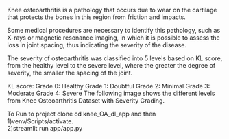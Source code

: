 Knee osteoarthritis is a pathology that occurs due to wear on the cartilage that protects the bones in this region from friction and impacts.

Some medical procedures are necessary to identify this pathology, such as X-rays or magnetic resonance imaging, in which it is possible to assess the loss in joint spacing, thus indicating the severity of the disease.

The severity of osteoarthritis was classified into 5 levels based on KL score, from the healthy level to the severe level, where the greater the degree of severity, the smaller the spacing of the joint.

KL score:
Grade 0: Healthy
Grade 1: Doubtful
Grade 2: Minimal
Grade 3: Moderate
Grade 4: Severe
The following image shows the different levels from Knee Osteoarthritis Dataset with Severity Grading.




To Run to project clone cd knee_OA_dl_app and then 
1)venv/Scripts/activate.   
2)streamlit run app/app.py
